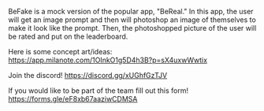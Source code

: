 BeFake is a mock version of the popular app, "BeReal."
In this app, the user will get an image prompt and then will photoshop an image of themselves to make it look like the prompt.
Then, the photoshopped picture of the user will be rated and put on the leaderboard.

Here is some concept art/ideas: 
https://app.milanote.com/1OInkO1g5D4h3B?p=sX4uxwWwtix

Join the discord!
https://discord.gg/xUGhfGzTJV

If you would like to be part of the team fill out this form!
https://forms.gle/eF8xb67aaziwCDMSA
